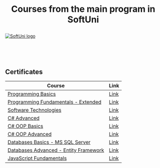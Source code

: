 # <p align="center"> Courses from the main program in SoftUni <p>

<a href="https://softuni.bg/trainings/courses" rel="Courses">  ![SoftUni logo][logo] <a/>

[logo]: http://innovationstarterbox.bg/wp-content/uploads/2016/05/Softuni_logo_trasparent.png "Logo Title Text 2"

<br/>
<br/>
<br/>

<h2> Certificates </h2>

|**Course**|**Link**|
|---|---|
|<a href="https://softuni.bg/trainings/1439/programming-basics-august-2016" > Programming Basics </a>   | <a href="https://softuni.bg/certificates/details/15409/8d5c6577"> Link</a> |
|<a href="https://softuni.bg/trainings/1568/programming-fundamentals-exended-january-2017"> Programming Fundamentals - Extended  </a>| <a href="https://softuni.bg/certificates/details/19338/71d887b2"> Link</a> |
|<a href="https://softuni.bg/trainings/1511/software-technologies-february-2017"> Software Technologies  </a> | <a href="https://softuni.bg/certificates/details/19170/7e207039"> Link</a> |
|<a href="https://softuni.bg/trainings/1633/csharp-advanced-may-2017"> C# Advanced </a> | <a href="https://softuni.bg/certificates/details/21495/56612b1f"> Link</a> |
|<a href="https://softuni.bg/trainings/1636/c-sharp-oop-basics-june-2017"> C# OOP Basics </a> | <a href="https://softuni.bg/certificates/details/21638/e39c11ae"> Link</a> |
|<a href="https://softuni.bg/courses/csharp-oop-advanced-high-quality-code"> C# OOP Advanced</a> | <a href="https://softuni.bg/certificates/details/23377/34ce688d"> Link</a> |
|<a href="https://softuni.bg/trainings/1747/databases-basics-mssql-server-september-2017/internal"> Databases Basics - MS SQL Server </a> | <a href="https://softuni.bg/certificates/details/23901/477ecc1a"> Link</a> |
|<a href="https://softuni.bg/courses/databases-advanced-entity-framework"> Databases Advanced - Entity Framework </a> | <a href="https://softuni.bg/certificates/details/49703/217cf00f"> Link</a> |
|<a href="https://softuni.bg/trainings/1850/js-fundamentals-%D1%8F%D0%BD%D1%83%D0%B0%D1%80%D0%B8-2018"> JavaScript Fundamentals </a> | <a href="https://softuni.bg/certificates/details/51647/9570106f"> Link</a> |
